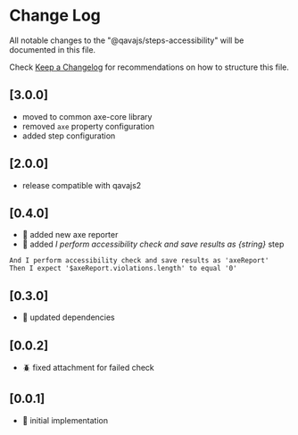 # Change Log

All notable changes to the "@qavajs/steps-accessibility" will be documented in this file.

Check [Keep a Changelog](http://keepachangelog.com/) for recommendations on how to structure this file.

## [3.0.0]
- moved to common axe-core library
- removed `axe` property configuration
- added step configuration

## [2.0.0]
- release compatible with qavajs2

## [0.4.0]
- :rocket: added new axe reporter
- :rocket: added _I perform accessibility check and save results as {string}_ step
```gherkin
And I perform accessibility check and save results as 'axeReport'
Then I expect '$axeReport.violations.length' to equal '0'
```

## [0.3.0]
- :rocket: updated dependencies

## [0.0.2]
- :beetle: fixed attachment for failed check 

## [0.0.1]
- :rocket: initial implementation
